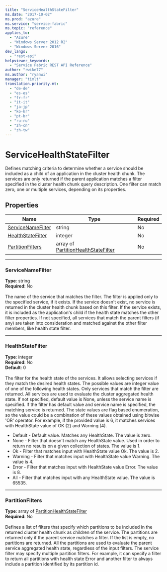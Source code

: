 ```yaml
---
title: "ServiceHealthStateFilter"
ms.date: "2017-10-02"
ms.prod: "azure"
ms.service: "service-fabric"
ms.topic: "reference"
applies_to: 
  - "Azure"
  - "Windows Server 2012 R2"
  - "Windows Server 2016"
dev_langs: 
  - "rest-api"
helpviewer_keywords: 
  - "Service Fabric REST API Reference"
author: "rwike77"
ms.author: "ryanwi"
manager: "timlt"
translation.priority.mt: 
  - "de-de"
  - "es-es"
  - "fr-fr"
  - "it-it"
  - "ja-jp"
  - "ko-kr"
  - "pt-br"
  - "ru-ru"
  - "zh-cn"
  - "zh-tw"
---
```

# ServiceHealthStateFilter

Defines matching criteria to determine whether a service should be included as a child of an application in the cluster health chunk.
The services are only returned if the parent application matches a filter specified in the cluster health chunk query description.
One filter can match zero, one or multiple services, depending on its properties.


## Properties
| Name | Type | Required |
| --- | --- | --- |
| [ServiceNameFilter](#servicenamefilter) | string | No |
| [HealthStateFilter](#healthstatefilter) | integer | No |
| [PartitionFilters](#partitionfilters) | array of [PartitionHealthStateFilter](sfclient-model-partitionhealthstatefilter.md) | No |

____
### ServiceNameFilter
__Type__: string <br/>
__Required__: No<br/>
<br/>
The name of the service that matches the filter. The filter is applied only to the specified service, if it exists.
If the service doesn't exist, no service is returned in the cluster health chunk based on this filter.
If the service exists, it is included as the application's child if the health state matches the other filter properties.
If not specified, all services that match the parent filters (if any) are taken into consideration and matched against the other filter members, like health state filter.


____
### HealthStateFilter
__Type__: integer <br/>
__Required__: No<br/>
__Default__: 0 <br/>
<br/>
The filter for the health state of the services. It allows selecting services if they match the desired health states.
The possible values are integer value of one of the following health states. Only services that match the filter are returned. All services are used to evaluate the cluster aggregated health state.
If not specified, default value is None, unless the service name is specified. If the filter has default value and service name is specified, the matching service is returned.
The state values are flag based enumeration, so the value could be a combination of these values obtained using bitwise 'OR' operator.
For example, if the provided value is 6, it matches services with HealthState value of OK (2) and Warning (4).

- Default - Default value. Matches any HealthState. The value is zero.
- None - Filter that doesn't match any HealthState value. Used in order to return no results on a given collection of states. The value is 1.
- Ok - Filter that matches input with HealthState value Ok. The value is 2.
- Warning - Filter that matches input with HealthState value Warning. The value is 4.
- Error - Filter that matches input with HealthState value Error. The value is 8.
- All - Filter that matches input with any HealthState value. The value is 65535.


____
### PartitionFilters
__Type__: array of [PartitionHealthStateFilter](sfclient-model-partitionhealthstatefilter.md) <br/>
__Required__: No<br/>
<br/>
Defines a list of filters that specify which partitions to be included in the returned cluster health chunk as children of the service. The partitions are returned only if the parent service matches a filter.
If the list is empty, no partitions are returned. All the partitions are used to evaluate the parent service aggregated health state, regardless of the input filters.
The service filter may specify multiple partition filters.
For example, it can specify a filter to return all partitions with health state Error and another filter to always include a partition identified by its partition id.

